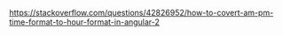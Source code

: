 https://stackoverflow.com/questions/42826952/how-to-covert-am-pm-time-format-to-hour-format-in-angular-2
